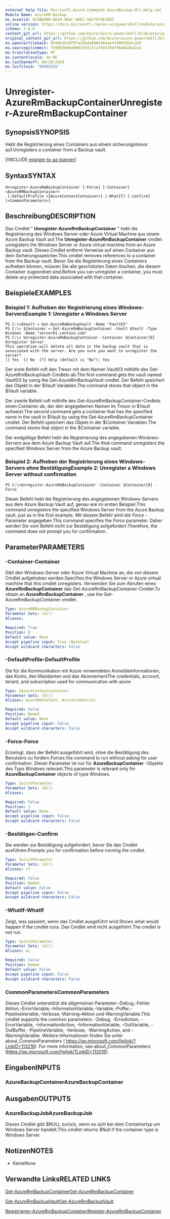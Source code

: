 ```yaml
---
external help file: Microsoft.Azure.Commands.AzureBackup.dll-Help.xml
Module Name: AzureRM.Backup
ms.assetid: 922BEA08-6619-4D4C-86EC-58279C9E1D93
online version: https://docs.microsoft.com/en-us/powershell/module/azurerm.backup/unregister-azurermbackupcontainer
schema: 2.0.0
content_git_url: https://github.com/Azure/azure-powershell/blob/preview/src/ResourceManager/AzureBackup/Commands.AzureBackup/help/Unregister-AzureRmBackupContainer.md
original_content_git_url: https://github.com/Azure/azure-powershell/blob/preview/src/ResourceManager/AzureBackup/Commands.AzureBackup/help/Unregister-AzureRmBackupContainer.md
ms.openlocfilehash: 059db3658f97a28bda8960384aef4300595dca20
ms.sourcegitcommit: f599b50d5e980197d1fca769378df90a842b42a1
ms.translationtype: MT
ms.contentlocale: de-DE
ms.lasthandoff: 08/20/2020
ms.locfileid: "93665315"
---
```

# <span data-ttu-id="9c62c-101">Unregister-AzureRmBackupContainer</span><span class="sxs-lookup"><span data-stu-id="9c62c-101">Unregister-AzureRmBackupContainer</span></span>

## <span data-ttu-id="9c62c-102">Synopsis</span><span class="sxs-lookup"><span data-stu-id="9c62c-102">SYNOPSIS</span></span>
<span data-ttu-id="9c62c-103">Hebt die Registrierung eines Containers aus einem sicherungstresor auf.</span><span class="sxs-lookup"><span data-stu-id="9c62c-103">Unregisters a container from a Backup vault.</span></span>

[!INCLUDE [migrate-to-az-banner](../../includes/migrate-to-az-banner.md)]

## <span data-ttu-id="9c62c-104">Syntax</span><span class="sxs-lookup"><span data-stu-id="9c62c-104">SYNTAX</span></span>

```
Unregister-AzureRmBackupContainer [-Force] [-Container] <AzureRMBackupContainer>
 [-DefaultProfile <IAzureContextContainer>] [-WhatIf] [-Confirm] [<CommonParameters>]
```

## <span data-ttu-id="9c62c-105">Beschreibung</span><span class="sxs-lookup"><span data-stu-id="9c62c-105">DESCRIPTION</span></span>
<span data-ttu-id="9c62c-106">Das Cmdlet " **Unregister-AzureRmBackupContainer** " hebt die Registrierung des Windows Server-oder Azure Virtual Machine aus einem Azure Backup Vault auf.</span><span class="sxs-lookup"><span data-stu-id="9c62c-106">The **Unregister-AzureRmBackupContainer** cmdlet unregisters the Windows Server or Azure virtual machine from an Azure Backup vault.</span></span>
<span data-ttu-id="9c62c-107">Dieses Cmdlet entfernt Verweise auf einen Container aus dem Sicherungsspeicher.</span><span class="sxs-lookup"><span data-stu-id="9c62c-107">This cmdlet removes references to a container from the Backup vault.</span></span>
<span data-ttu-id="9c62c-108">Bevor Sie die Registrierung eines Containers aufheben können, müssen Sie alle geschützten Daten löschen, die diesem Container zugeordnet sind.</span><span class="sxs-lookup"><span data-stu-id="9c62c-108">Before you can unregister a container, you must delete any protected data associated with that container.</span></span>

## <span data-ttu-id="9c62c-109">Beispiele</span><span class="sxs-lookup"><span data-stu-id="9c62c-109">EXAMPLES</span></span>

### <span data-ttu-id="9c62c-110">Beispiel 1: Aufheben der Registrierung eines Windows-Servers</span><span class="sxs-lookup"><span data-stu-id="9c62c-110">Example 1: Unregister a Windows Server</span></span>
```
PS C:\>$Vault = Get-AzureRmBackupVault -Name "Vault03"
PS C:\> $Container = Get-AzureRmBackupContainer -Vault $Vault -Type Windows -Name "server01.contoso.com"
PS C:\> Unregister-AzureRmBackupContainer -Container $Container[0]
Unregister Server
This operation will delete all data in the backup vault that is associated with the server. Are you sure you want to unregister the server? 
[] Yes  [] No  [?] Help (default is "No"): Yes
```

<span data-ttu-id="9c62c-111">Der erste Befehl ruft den Tresor mit dem Namen Vault03 mithilfe des Get-AzureRmBackupVault-Cmdlets ab.</span><span class="sxs-lookup"><span data-stu-id="9c62c-111">The first command gets the vault named Vault03 by using the Get-AzureRmBackupVault cmdlet.</span></span>
<span data-ttu-id="9c62c-112">Der Befehl speichert das Objekt in der $Vault Variablen.</span><span class="sxs-lookup"><span data-stu-id="9c62c-112">The command stores that object in the $Vault variable.</span></span>

<span data-ttu-id="9c62c-113">Der zweite Befehl ruft mithilfe des Get-AzureRmBackupContainer-Cmdlets einen Container ab, der den angegebenen Namen im Tresor in $Vault aufweist.</span><span class="sxs-lookup"><span data-stu-id="9c62c-113">The second command gets a container that has the specified name in the vault in $Vault by using the Get-AzureRmBackupContainer cmdlet.</span></span>
<span data-ttu-id="9c62c-114">Der Befehl speichert das Objekt in der $Container Variablen.</span><span class="sxs-lookup"><span data-stu-id="9c62c-114">The command stores that object in the $Container variable.</span></span>

<span data-ttu-id="9c62c-115">Der endgültige Befehl hebt die Registrierung des angegebenen Windows-Servers aus dem Azure Backup Vault auf.</span><span class="sxs-lookup"><span data-stu-id="9c62c-115">The final command unregisters the specified Windows Server from the Azure Backup vault.</span></span>

### <span data-ttu-id="9c62c-116">Beispiel 2: Aufheben der Registrierung eines Windows-Servers ohne Bestätigung</span><span class="sxs-lookup"><span data-stu-id="9c62c-116">Example 2: Unregister a Windows Server without confirmation</span></span>
```
PS C:\>Unregister-AzureRmBackupContainer -Container $Container[0] -Force
```

<span data-ttu-id="9c62c-117">Dieser Befehl hebt die Registrierung des angegebenen Windows-Servers aus dem Azure Backup Vault auf, genau wie im ersten Beispiel.</span><span class="sxs-lookup"><span data-stu-id="9c62c-117">This command unregisters the specified Windows Server from the Azure Backup vault, just as in the first example.</span></span>
<span data-ttu-id="9c62c-118">Mit diesem Befehl wird der *Force* -Parameter angegeben.</span><span class="sxs-lookup"><span data-stu-id="9c62c-118">This command specifies the *Force* parameter.</span></span>
<span data-ttu-id="9c62c-119">Daher werden Sie vom Befehl nicht zur Bestätigung aufgefordert.</span><span class="sxs-lookup"><span data-stu-id="9c62c-119">Therefore, the command does not prompt you for confirmation.</span></span>

## <span data-ttu-id="9c62c-120">Parameter</span><span class="sxs-lookup"><span data-stu-id="9c62c-120">PARAMETERS</span></span>

### <span data-ttu-id="9c62c-121">-Container</span><span class="sxs-lookup"><span data-stu-id="9c62c-121">-Container</span></span>
<span data-ttu-id="9c62c-122">Gibt den Windows-Server oder Azure Virtual Machine an, die von diesem Cmdlet aufgehoben werden.</span><span class="sxs-lookup"><span data-stu-id="9c62c-122">Specifies the Windows Server or Azure virtual machine that this cmdlet unregisters.</span></span>
<span data-ttu-id="9c62c-123">Verwenden Sie zum Abrufen eines **AzureRmBackupContainer** das Get-AzureRmBackupContainer-Cmdlet.</span><span class="sxs-lookup"><span data-stu-id="9c62c-123">To obtain an **AzureRmBackupContainer** , use the Get-AzureRmBackupContainer cmdlet.</span></span>

```yaml
Type: AzureRMBackupContainer
Parameter Sets: (All)
Aliases: 

Required: True
Position: 0
Default value: None
Accept pipeline input: True (ByValue)
Accept wildcard characters: False
```

### <span data-ttu-id="9c62c-124">-DefaultProfile</span><span class="sxs-lookup"><span data-stu-id="9c62c-124">-DefaultProfile</span></span>
<span data-ttu-id="9c62c-125">Die für die Kommunikation mit Azure verwendeten Anmeldeinformationen, das Konto, den Mandanten und das Abonnement</span><span class="sxs-lookup"><span data-stu-id="9c62c-125">The credentials, account, tenant, and subscription used for communication with azure</span></span>

```yaml
Type: IAzureContextContainer
Parameter Sets: (All)
Aliases: AzureRmContext, AzureCredential

Required: False
Position: Named
Default value: None
Accept pipeline input: False
Accept wildcard characters: False
```

### <span data-ttu-id="9c62c-126">-Force</span><span class="sxs-lookup"><span data-stu-id="9c62c-126">-Force</span></span>
<span data-ttu-id="9c62c-127">Erzwingt, dass der Befehl ausgeführt wird, ohne die Bestätigung des Benutzers zu fordern.</span><span class="sxs-lookup"><span data-stu-id="9c62c-127">Forces the command to run without asking for user confirmation.</span></span>
<span data-ttu-id="9c62c-128">Dieser Parameter ist nur für **AzureBackupContainer** -Objekte des Typs Windows relevant.</span><span class="sxs-lookup"><span data-stu-id="9c62c-128">This parameter is relevant only for **AzureBackupContainer** objects of type Windows.</span></span>

```yaml
Type: SwitchParameter
Parameter Sets: (All)
Aliases: 

Required: False
Position: 1
Default value: None
Accept pipeline input: False
Accept wildcard characters: False
```

### <span data-ttu-id="9c62c-129">-Bestätigen</span><span class="sxs-lookup"><span data-stu-id="9c62c-129">-Confirm</span></span>
<span data-ttu-id="9c62c-130">Sie werden zur Bestätigung aufgefordert, bevor Sie das Cmdlet ausführen.</span><span class="sxs-lookup"><span data-stu-id="9c62c-130">Prompts you for confirmation before running the cmdlet.</span></span>

```yaml
Type: SwitchParameter
Parameter Sets: (All)
Aliases: cf

Required: False
Position: Named
Default value: False
Accept pipeline input: False
Accept wildcard characters: False
```

### <span data-ttu-id="9c62c-131">-WhatIf</span><span class="sxs-lookup"><span data-stu-id="9c62c-131">-WhatIf</span></span>
<span data-ttu-id="9c62c-132">Zeigt, was passiert, wenn das Cmdlet ausgeführt wird.</span><span class="sxs-lookup"><span data-stu-id="9c62c-132">Shows what would happen if the cmdlet runs.</span></span>
<span data-ttu-id="9c62c-133">Das Cmdlet wird nicht ausgeführt.</span><span class="sxs-lookup"><span data-stu-id="9c62c-133">The cmdlet is not run.</span></span>

```yaml
Type: SwitchParameter
Parameter Sets: (All)
Aliases: wi

Required: False
Position: Named
Default value: False
Accept pipeline input: False
Accept wildcard characters: False
```

### <span data-ttu-id="9c62c-134">CommonParameters</span><span class="sxs-lookup"><span data-stu-id="9c62c-134">CommonParameters</span></span>
<span data-ttu-id="9c62c-135">Dieses Cmdlet unterstützt die allgemeinen Parameter:-Debug,-Fehler Aktion,-ErrorVariable,-InformationVariable,-Variable,-Puffer,-PipelineVariable,-Verbose,-Warning-Aktion und-WarningVariable.</span><span class="sxs-lookup"><span data-stu-id="9c62c-135">This cmdlet supports the common parameters: -Debug, -ErrorAction, -ErrorVariable, -InformationAction, -InformationVariable, -OutVariable, -OutBuffer, -PipelineVariable, -Verbose, -WarningAction, and -WarningVariable.</span></span> <span data-ttu-id="9c62c-136">Weitere Informationen finden Sie unter about_CommonParameters ( https://go.microsoft.com/fwlink/?LinkID=113216) .</span><span class="sxs-lookup"><span data-stu-id="9c62c-136">For more information, see about_CommonParameters (https://go.microsoft.com/fwlink/?LinkID=113216).</span></span>

## <span data-ttu-id="9c62c-137">Eingaben</span><span class="sxs-lookup"><span data-stu-id="9c62c-137">INPUTS</span></span>

### <span data-ttu-id="9c62c-138">AzureBackupContainer</span><span class="sxs-lookup"><span data-stu-id="9c62c-138">AzureBackupContainer</span></span>

## <span data-ttu-id="9c62c-139">Ausgaben</span><span class="sxs-lookup"><span data-stu-id="9c62c-139">OUTPUTS</span></span>

### <span data-ttu-id="9c62c-140">AzureBackupJob</span><span class="sxs-lookup"><span data-stu-id="9c62c-140">AzureBackupJob</span></span>
<span data-ttu-id="9c62c-141">Dieses Cmdlet gibt $NULL zurück, wenn es sich bei dem Containertyp um Windows Server handelt.</span><span class="sxs-lookup"><span data-stu-id="9c62c-141">This cmdlet returns $Null if the container type is Windows Server.</span></span>

## <span data-ttu-id="9c62c-142">Notizen</span><span class="sxs-lookup"><span data-stu-id="9c62c-142">NOTES</span></span>
* <span data-ttu-id="9c62c-143">Keine</span><span class="sxs-lookup"><span data-stu-id="9c62c-143">None</span></span>

## <span data-ttu-id="9c62c-144">Verwandte Links</span><span class="sxs-lookup"><span data-stu-id="9c62c-144">RELATED LINKS</span></span>

[<span data-ttu-id="9c62c-145">Get-AzureRmBackupContainer</span><span class="sxs-lookup"><span data-stu-id="9c62c-145">Get-AzureRmBackupContainer</span></span>](./Get-AzureRmBackupContainer.md)

[<span data-ttu-id="9c62c-146">Get-AzureRmBackupVault</span><span class="sxs-lookup"><span data-stu-id="9c62c-146">Get-AzureRmBackupVault</span></span>](./Get-AzureRmBackupVault.md)

[<span data-ttu-id="9c62c-147">Registrieren-AzureRmBackupContainer</span><span class="sxs-lookup"><span data-stu-id="9c62c-147">Register-AzureRmBackupContainer</span></span>](./Register-AzureRmBackupContainer.md)


